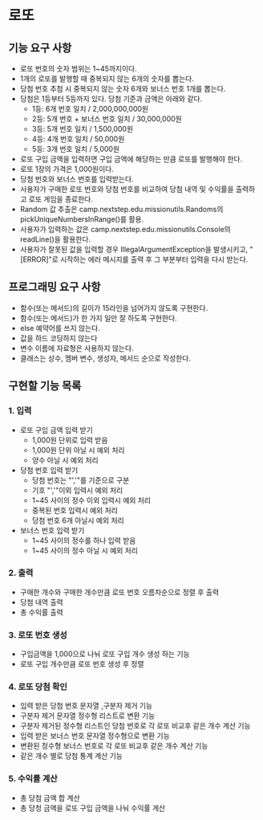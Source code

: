 # 로또

## 기능 요구 사항
- 로또 번호의 숫자 범위는 1~45까지이다.
- 1개의 로또를 발행할 때 중복되지 않는 6개의 숫자를 뽑는다.
- 당첨 번호 추첨 시 중복되지 않는 숫자 6개와 보너스 번호 1개를 뽑는다.
- 당첨은 1등부터 5등까지 있다. 당첨 기준과 금액은 아래와 같다.
  - 1등: 6개 번호 일치 / 2,000,000,000원
  - 2등: 5개 번호 + 보너스 번호 일치 / 30,000,000원
  - 3등: 5개 번호 일치 / 1,500,000원
  - 4등: 4개 번호 일치 / 50,000원
  - 5등: 3개 번호 일치 / 5,000원
- 로또 구입 금액을 입력하면 구입 금액에 해당하는 만큼 로또를 발행해야 한다.
- 로또 1장의 가격은 1,000원이다.
- 당첨 번호와 보너스 번호를 입력받는다.
- 사용자가 구매한 로또 번호와 당첨 번호를 비교하여 당첨 내역 및 수익률을 출력하고 로또 게임을 종료한다.
- Random 값 추출은 camp.nextstep.edu.missionutils.Randoms의 pickUniqueNumbersInRange()를 활용.
- 사용자가 입력하는 값은 camp.nextstep.edu.missionutils.Console의 readLine()을 활용한다.
- 사용자가 잘못된 값을 입력할 경우 IllegalArgumentException을 발생시키고, "[ERROR]"로 시작하는 에러 메시지를 출력 후 그 부분부터 입력을 다시 받는다.

## 프로그래밍 요구 사항
- 함수(또는 메서드)의 길이가 15라인을 넘어가지 않도록 구현한다.
- 함수(또는 메서드)가 한 가지 일만 잘 하도록 구현한다.
- else 예약어를 쓰지 않는다.
- 값을 하드 코딩하지 않는다
- 변수 이름에 자료형은 사용하지 않는다.
- 클래스는 상수, 멤버 변수, 생성자, 메서드 순으로 작성한다.

## 구현할 기능 목록

### 1. 입력
- 로또 구입 금액 입력 받기
    - 1,000원 단위로 입력 받음
    - 1,000원 단위 아닐 시 예외 처리
    - 양수 아닐 시 예외 처리
- 당첨 번호 입력 받기
  - 당첨 번호는 "','"를 기준으로 구분
  - 기호 "','"이외 입력시 예외 처리
  - 1~45 사이의 정수 이외 입력시 예외 처리
  - 중복된 번호 입력시 예외 처리
  - 당첨 번호 6개 아닐시 예외 처리
- 보너스 번호 입력 받기
  - 1~45 사이의 정수를 하나 입력 받음
  - 1~45 사이의 정수 아닐 시 예외 처리

### 2. 출력
- 구매한 개수와 구매한 개수만큼 로또 번호 오름차순으로 정렬 후 출력
- 당첨 내역 출력
- 총 수익률 출력

### 3. 로또 번호 생성
- 구입금액을 1,000으로 나눠 로또 구입 개수 생성 하는 기능
- 로또 구입 개수만큼 로또 번호 생성 후 정렬

### 4. 로또 당첨 확인
- 입력 받은 당첨 번호 문자열 ,구분자 제거 기능
- 구분자 제거 문자열 정수형 리스트로 변환 기능 
- 구분자 제거된 정수형 리스트인 당첨 번호로 각 로또 비교후 같은 개수 계산 기능
- 입력 받은 보너스 번호 문자열 정수형으로 변환 기능
- 변환된 정수형 보너스 번호로 각 로또 비교후 같은 개수 계산 기능
- 같은 개수 별로 당첨 통계 계산 기능

### 5. 수익률 계산
- 총 당첨 금액 합 계산
- 총 당청 금액을 로또 구입 금액을 나눠 수익률 게산 

